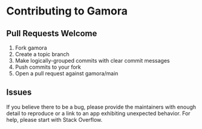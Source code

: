# Contributing to Gamora

## Pull Requests Welcome
1. Fork gamora
2. Create a topic branch
3. Make logically-grouped commits with clear commit messages
4. Push commits to your fork
5. Open a pull request against gamora/main

## Issues

If you believe there to be a bug, please provide the maintainers with enough
detail to reproduce or a link to an app exhibiting unexpected behavior. For
help, please start with Stack Overflow.
